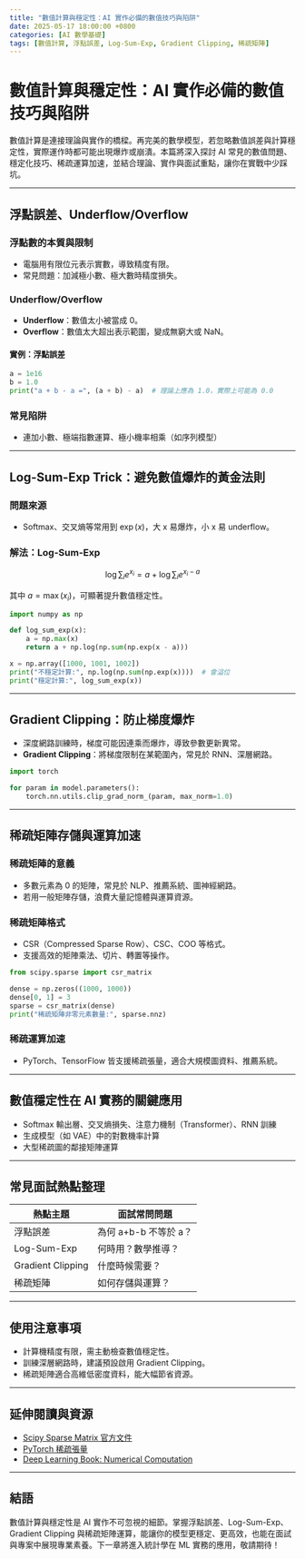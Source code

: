 ```yaml
---
title: "數值計算與穩定性：AI 實作必備的數值技巧與陷阱"
date: 2025-05-17 18:00:00 +0800
categories: [AI 數學基礎]
tags: [數值計算, 浮點誤差, Log-Sum-Exp, Gradient Clipping, 稀疏矩陣]
---
```


# 數值計算與穩定性：AI 實作必備的數值技巧與陷阱

數值計算是連接理論與實作的橋樑。再完美的數學模型，若忽略數值誤差與計算穩定性，實際運作時都可能出現爆炸或崩潰。本篇將深入探討 AI 常見的數值問題、穩定化技巧、稀疏運算加速，並結合理論、實作與面試重點，讓你在實戰中少踩坑。

---

## 浮點誤差、Underflow/Overflow

### 浮點數的本質與限制

- 電腦用有限位元表示實數，導致精度有限。
- 常見問題：加減極小數、極大數時精度損失。

### Underflow/Overflow

- **Underflow**：數值太小被當成 0。
- **Overflow**：數值太大超出表示範圍，變成無窮大或 NaN。

#### 實例：浮點誤差

```python
a = 1e16
b = 1.0
print("a + b - a =", (a + b) - a)  # 理論上應為 1.0，實際上可能為 0.0
```

### 常見陷阱

- 連加小數、極端指數運算、極小機率相乘（如序列模型）

---

## Log-Sum-Exp Trick：避免數值爆炸的黃金法則

### 問題來源

- Softmax、交叉熵等常用到 $\exp(x)$，大 x 易爆炸，小 x 易 underflow。

### 解法：Log-Sum-Exp

$$
\log \sum_i e^{x_i} = a + \log \sum_i e^{x_i - a}
$$

其中 $a = \max(x_i)$，可顯著提升數值穩定性。

```python
import numpy as np

def log_sum_exp(x):
    a = np.max(x)
    return a + np.log(np.sum(np.exp(x - a)))

x = np.array([1000, 1001, 1002])
print("不穩定計算:", np.log(np.sum(np.exp(x))))  # 會溢位
print("穩定計算:", log_sum_exp(x))
```

---

## Gradient Clipping：防止梯度爆炸

- 深度網路訓練時，梯度可能因連乘而爆炸，導致參數更新異常。
- **Gradient Clipping**：將梯度限制在某範圍內，常見於 RNN、深層網路。

```python
import torch

for param in model.parameters():
    torch.nn.utils.clip_grad_norm_(param, max_norm=1.0)
```

---

## 稀疏矩陣存儲與運算加速

### 稀疏矩陣的意義

- 多數元素為 0 的矩陣，常見於 NLP、推薦系統、圖神經網路。
- 若用一般矩陣存儲，浪費大量記憶體與運算資源。

### 稀疏矩陣格式

- CSR（Compressed Sparse Row）、CSC、COO 等格式。
- 支援高效的矩陣乘法、切片、轉置等操作。

```python
from scipy.sparse import csr_matrix

dense = np.zeros((1000, 1000))
dense[0, 1] = 3
sparse = csr_matrix(dense)
print("稀疏矩陣非零元素數量:", sparse.nnz)
```

### 稀疏運算加速

- PyTorch、TensorFlow 皆支援稀疏張量，適合大規模圖資料、推薦系統。

---

## 數值穩定性在 AI 實務的關鍵應用

- Softmax 輸出層、交叉熵損失、注意力機制（Transformer）、RNN 訓練
- 生成模型（如 VAE）中的對數機率計算
- 大型稀疏圖的鄰接矩陣運算

---

## 常見面試熱點整理

| 熱點主題         | 面試常問問題 |
|------------------|-------------|
| 浮點誤差         | 為何 a+b-b 不等於 a？ |
| Log-Sum-Exp      | 何時用？數學推導？    |
| Gradient Clipping| 什麼時候需要？       |
| 稀疏矩陣         | 如何存儲與運算？     |

---

## 使用注意事項

* 計算機精度有限，需主動檢查數值穩定性。
* 訓練深層網路時，建議預設啟用 Gradient Clipping。
* 稀疏矩陣適合高維低密度資料，能大幅節省資源。

---

## 延伸閱讀與資源

* [Scipy Sparse Matrix 官方文件](https://docs.scipy.org/doc/scipy/reference/sparse.html)
* [PyTorch 稀疏張量](https://pytorch.org/docs/stable/sparse.html)
* [Deep Learning Book: Numerical Computation](https://www.deeplearningbook.org/contents/numerical.html)

---

## 結語

數值計算與穩定性是 AI 實作不可忽視的細節。掌握浮點誤差、Log-Sum-Exp、Gradient Clipping 與稀疏矩陣運算，能讓你的模型更穩定、更高效，也能在面試與專案中展現專業素養。下一章將進入統計學在 ML 實務的應用，敬請期待！
